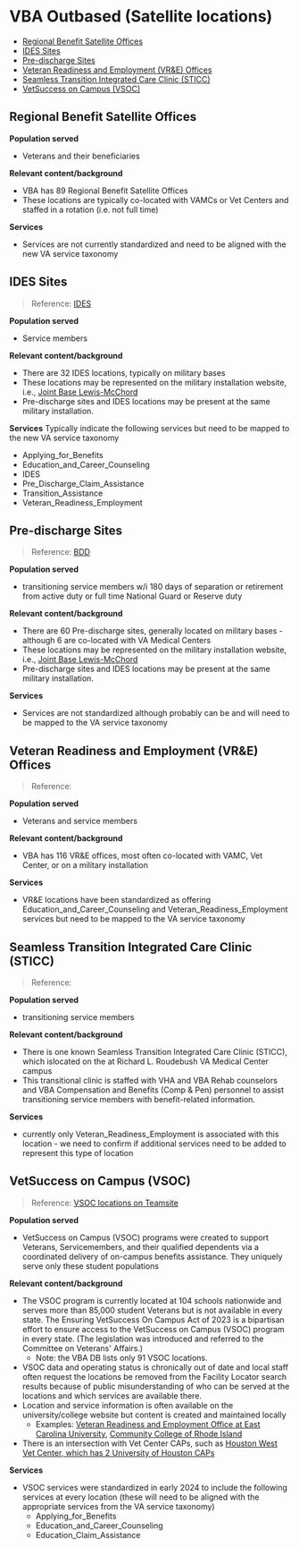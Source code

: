 # VBA Outbased (Satellite locations)

- [Regional Benefit Satellite Offices](#regional-benefit-satellite-offices)
- [IDES Sites](#ides-sites)
- [Pre-discharge Sites](#pre-discharge-sites)
- [Veteran Readiness and Employment (VR&E) Offices](#veteran-readiness)
- [Seamless Transition Integrated Care Clinic (STICC)](#sticc)
- [VetSuccess on Campus (VSOC)](#vetsuccess-on-campus)
  
## Regional Benefit Satellite Offices

**Population served**
- Veterans and their beneficiaries

**Relevant content/background**
- VBA has 89 Regional Benefit Satellite Offices
- These locations are typically co-located with VAMCs or Vet Centers and staffed in a rotation (i.e. not full time)

**Services**
- Services are not currently standardized and need to be aligned with the new VA service taxonomy

## IDES Sites
> Reference: [IDES](https://benefits.va.gov/PREDISCHARGE/ides.asp)

**Population served**
- Service members

**Relevant content/background**
- There are 32 IDES locations, typically on military bases
- These locations may be represented on the military installation website, i.e., [Joint Base Lewis-McChord](https://home.army.mil/lewis-mcchord/)
- Pre-discharge sites and IDES locations may be present at the same military installation. 

**Services**
Typically indicate the following services but need to be mapped to the new VA service taxonomy
- Applying_for_Benefits
- Education_and_Career_Counseling
- IDES
- Pre_Discharge_Claim_Assistance
- Transition_Assistance
- Veteran_Readiness_Employment

## Pre-discharge Sites
> Reference: [BDD](https://www.va.gov/disability/how-to-file-claim/when-to-file/pre-discharge-claim/)

**Population served**
- transitioning service members w/i 180 days of separation or retirement from active duty or full time National Guard or Reserve duty 

**Relevant content/background**
- There are 60 Pre-discharge sites, generally located on military bases -although 6 are co-located with VA Medical Centers
- These locations may be represented on the military installation website, i.e., [Joint Base Lewis-McChord](https://home.army.mil/lewis-mcchord/)
- Pre-discharge sites and IDES locations may be present at the same military installation. 

**Services**
- Services are not standardized although probably can be and will need to be mapped to the VA service taxonomy

## Veteran Readiness and Employment (VR&E) Offices
> Reference:

**Population served**
- Veterans and service members

**Relevant content/background**
- VBA has 116 VR&E offices, most often co-located with VAMC, Vet Center, or on a military installation

**Services**
- VR&E locations have been standardized as offering Education_and_Career_Counseling and Veteran_Readiness_Employment services but need to be mapped to the VA service taxonomy

## Seamless Transition Integrated Care Clinic (STICC) 
> Reference:

**Population served**
- transitioning service members
  
**Relevant content/background**
- There is one known Seamless Transition Integrated Care Clinic (STICC), which islocated on the at Richard L. Roudebush VA Medical Center campus
- This transitional clinic is staffed with VHA and VBA Rehab counselors and VBA Compensation and Benefits (Comp & Pen) personnel to assist transitioning service members with benefit-related information.   

**Services**
- currently only Veteran_Readiness_Employment is associated with this location - we need to confirm if additional services need to be added to represent this type of location

## VetSuccess on Campus (VSOC) 

> Reference: [VSOC locations on Teamsite](https://www.benefits.va.gov/vocrehab/vsoc.asp) 

**Population served**
- VetSuccess on Campus (VSOC) programs were created to support Veterans, Servicemembers, and their qualified dependents via a coordinated delivery of on-campus benefits assistance. They uniquely serve only these student populations

**Relevant content/background**
- The VSOC program is currently located at 104 schools nationwide and serves more than 85,000 student Veterans but is not available in every state. The Ensuring VetSuccess On Campus Act of 2023 is a bipartisan effort to  ensure access to the VetSuccess on Campus (VSOC) program in every state. (The legislation was introduced and referred to the Committee on Veterans' Affairs.)
  - Note: the VBA DB lists only 91 VSOC locations.
- VSOC data and operating status is chronically out of date and local staff often request the locations be removed from the Facility Locator search results because of public misunderstanding of who can be served at the locations and which services are available there. 
- Location and service information is often available on the university/college website but content is created and maintained locally
  - Examples: [Veteran Readiness and Employment Office at East Carolina University](https://mvrc.ecu.edu/vet-success-on-campus/), [Community College of Rhode Island](https://ccri.edu/vso/vsoc)
- There is an intersection with Vet Center CAPs, such as [Houston West Vet Center, which has 2 University of Houston CAPs](https://www.va.gov/houston-west-vet-center/locations/)

**Services**
- VSOC services were standardized in early 2024 to include the following services at every location (these will need to be aligned with the appropriate services from the VA service taxonomy) 
  - Applying_for_Benefits
  - Education_and_Career_Counseling
  - Education_Claim_Assistance








